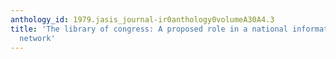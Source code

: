 ```yaml
---
anthology_id: 1979.jasis_journal-ir0anthology0volumeA30A4.3
title: 'The library of congress: A proposed role in a national information and referral
  network'
---
```

